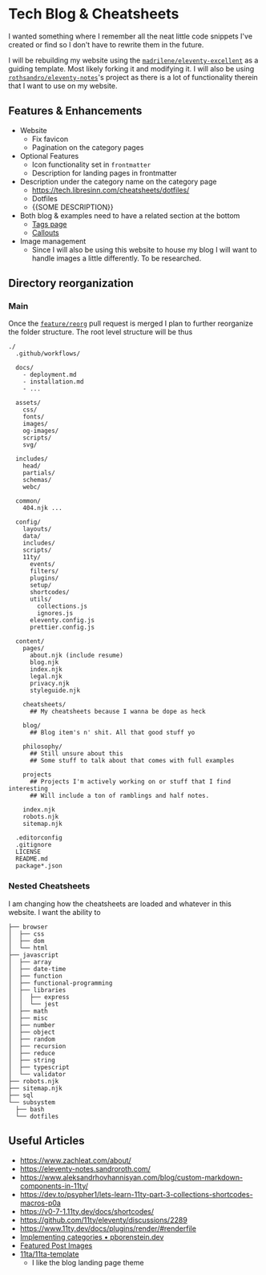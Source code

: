 # Tech Blog & Cheatsheets
I wanted something where I remember all the neat little code snippets I've created or find so I don't have to rewrite them in the future.

I will be rebuilding my website using the [`madrilene/eleventy-excellent`](https://github.com/madrilene/eleventy-excellent/) as a guiding template. Most likely forking it and modifying it. I will also be using [`rothsandro/eleventy-notes`](https://github.com/rothsandro/eleventy-notes)'s project as there is a lot of functionality therein that I want to use on my website.

## Features & Enhancements
- Website
  - Fix favicon
  - Pagination on the category pages
- Optional Features
  - Icon functionality set in `frontmatter`
  - Description for landing pages in frontmatter
- Description under the category name on the category page
  - https://tech.libresinn.com/cheatsheets/dotfiles/
  - Dotfiles
  - {{SOME DESCRIPTION}}
- Both blog & examples need to have a related section at the bottom
  - [Tags page](https://eleventy-notes.sandroroth.com/tags/)
  - [Callouts](https://eleventy-notes.sandroroth.com/n/writing/callouts/)
- Image management
  - Since I will also be using this website to house my blog I will want to handle images a little differently. To be researched.

## Directory reorganization
### Main
Once the [`feature/reorg`](https://github.com/mrpotatoes/cheatsheets/pull/3) pull request is merged I plan to further reorganize the folder structure. The root level structure will be thus
```
./
  .github/workflows/

  docs/
    - deployment.md
    - installation.md
    - ...

  assets/
    css/
    fonts/
    images/
    og-images/
    scripts/
    svg/

  includes/
    head/
    partials/
    schemas/
    webc/
  
  common/
    404.njk ...

  config/
    layouts/
    data/
    includes/
    scripts/
    11ty/
      events/
      filters/
      plugins/
      setup/
      shortcodes/
      utils/
        collections.js
        ignores.js
      eleventy.config.js
      prettier.config.js

  content/
    pages/
      about.njk (include resume)
      blog.njk
      index.njk
      legal.njk
      privacy.njk
      styleguide.njk

    cheatsheets/
      ## My cheatsheets because I wanna be dope as heck

    blog/
      ## Blog item's n' shit. All that good stuff yo
    
    philosophy/
      ## Still unsure about this
      ## Some stuff to talk about that comes with full examples

    projects
      ## Projects I'm actively working on or stuff that I find interesting
      ## Will include a ton of ramblings and half notes.

    index.njk
    robots.njk
    sitemap.njk

  .editorconfig
  .gitignore
  LICENSE
  README.md
  package*.json

```

### Nested Cheatsheets
I am changing how the cheatsheets are loaded and whatever in this website. I want the ability to 

```
├── browser
│  ├── css
│  ├── dom
│  └── html
├── javascript
│  ├── array
│  ├── date-time
│  ├── function
│  ├── functional-programming
│  ├── libraries
│  │  ├── express
│  │  └── jest
│  ├── math
│  ├── misc
│  ├── number
│  ├── object
│  ├── random
│  ├── recursion
│  ├── reduce
│  ├── string
│  ├── typescript
│  └── validator
├── robots.njk
├── sitemap.njk
├── sql
└── subsystem
  ├── bash
  └── dotfiles
```

## Useful Articles
- https://www.zachleat.com/about/
- https://eleventy-notes.sandroroth.com/
- https://www.aleksandrhovhannisyan.com/blog/custom-markdown-components-in-11ty/
- https://dev.to/psypher1/lets-learn-11ty-part-3-collections-shortcodes-macros-p0a
- https://v0-7-1.11ty.dev/docs/shortcodes/
- https://github.com/11ty/eleventy/discussions/2289
- https://www.11ty.dev/docs/plugins/render/#renderfile
- [Implementing categories • pborenstein.dev](https://pborenstein.dev/posts/categories/)
- [Featured Post Images](https://11ta.netlify.app/2020/09/06/featured-post-images/)
- [11ta/11ta-template](https://github.com/11ta/11ta-template)
  - I like the blog landing page theme
